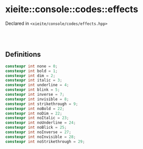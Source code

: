 # xieite::console::codes::effects
Declared in `<xieite/console/codes/effects.hpp>`

<br/><br/>

## Definitions
```cpp
constexpr int none = 0;
constexpr int bold = 1;
constexpr int dim = 2;
constexpr int italic = 3;
constexpr int underline = 4;
constexpr int blink = 5;
constexpr int inverse = 7;
constexpr int invisible = 8;
constexpr int strikethrough = 9;
constexpr int noBold = 22;
constexpr int noDim = 22;
constexpr int noItalic = 23;
constexpr int noUnderline = 24;
constexpr int noBlick = 25;
constexpr int noInverse = 27;
constexpr int noInvisible = 28;
constexpr int noStrikethrough = 29;
```

